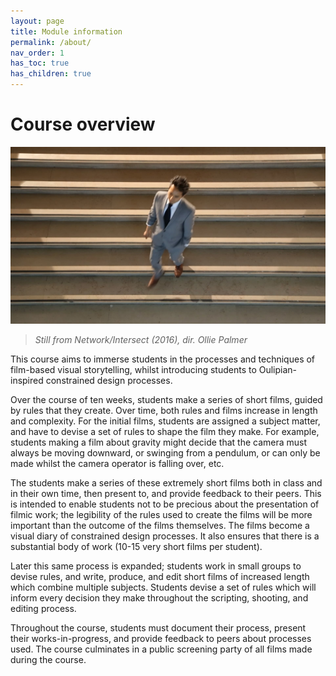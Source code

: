```yaml
---
layout: page
title: Module information
permalink: /about/
nav_order: 1
has_toc: true
has_children: true
---
```




# Course overview

![Still from Network/Intersect (2016), dir. Ollie Palmer](/assets/net-int2.jpg)

> *Still from Network/Intersect (2016), dir. Ollie Palmer*

This course aims to immerse students in the processes and techniques of film-based visual storytelling, whilst introducing students to Oulipian-inspired constrained design processes. 

Over the course of ten weeks, students make a series of short films, guided by rules that they create. Over time, both rules and films increase in length and complexity. For the initial films, students are assigned a subject matter, and have to devise a set of rules to shape the film they make. For example, students making a film about gravity might decide that the camera must always be moving downward, or swinging from a pendulum, or can only be made whilst the camera operator is falling over, etc. 

The students make a series of these extremely short films both in class and in their own time, then present to, and provide feedback to their peers. This is intended to enable students not to be precious about the presentation of filmic work; the legibility of the rules used to create the films will be more important than the outcome of the films themselves. The films become a visual diary of constrained design processes. It also ensures that there is a substantial body of work (10-15 very short films per student).

Later this same process is expanded; students work in small groups to devise rules, and write, produce, and edit short films of increased length which combine multiple subjects. Students devise a set of rules which will inform every decision they make throughout the scripting, shooting, and editing process. 

Throughout the course, students must document their process, present their works-in-progress, and provide feedback to peers about processes used. The course culminates in a public screening party of all films made during the course.